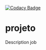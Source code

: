 [![Codacy Badge](https://api.codacy.com/project/badge/Grade/4bac55372c2c4a9f811cdd03c4be40ba)](https://www.codacy.com/app/byzen/projeto?utm_source=github.com&amp;utm_medium=referral&amp;utm_content=byzen/projeto&amp;utm_campaign=Badge_Grade)
# projeto
Description job
